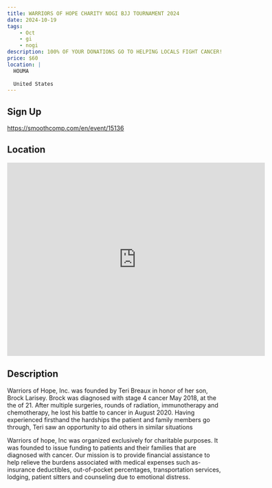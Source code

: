 ```yaml
---
title: WARRIORS OF HOPE CHARITY NOGI BJJ TOURNAMENT 2024
date: 2024-10-19
tags:
    - Oct
    - gi 
    - nogi 
description: 100% OF YOUR DONATIONS GO TO HELPING LOCALS FIGHT CANCER!
price: $60
location: |
  HOUMA
  
  United States
---
```

## Sign Up
https://smoothcomp.com/en/event/15136

## Location
<iframe src="https://www.google.com/maps/embed?pb=!1m18!1m12!1m3!1d12345.6789!2d-90.8169580!3d29.6065585!2m3!1f0!2f0!3f0!3m2!1i1024!2i768!4f13.1!3m3!1m2!1s0x0%3A0x0!2z29.6065585!5e0!3m2!1sen!2sus!4v1234567890" width="600" height="450" style="border:0;" allowfullscreen="" loading="lazy"></iframe>

## Description
Warriors of Hope, Inc. was founded by Teri Breaux in honor of her son, Brock Larisey. Brock was diagnosed with stage 4 cancer May 2018, at the the of 21. After multiple surgeries, rounds of radiation, immunotherapy and chemotherapy, he lost his battle to cancer in August 2020. Having experienced firsthand the hardships the patient and family members go through, Teri saw an opportunity to aid others in similar situations


Warriors of hope, Inc was organized exclusively for charitable purposes. It was founded to issue funding to patients and their families that are diagnosed with cancer. Our mission is to provide financial assistance to help relieve the burdens associated with medical expenses such as- insurance deductibles, out-of-pocket percentages, transportation services, lodging, patient sitters and counseling due to emotional distress.